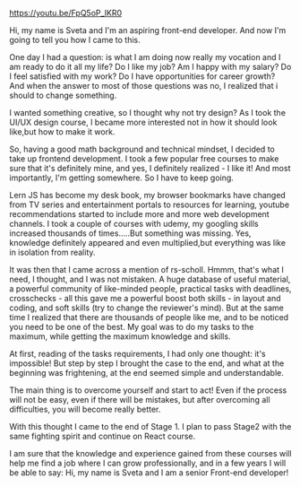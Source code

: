 https://youtu.be/FpQ5oP_lKR0

Hi, my name is Sveta and I'm an aspiring front-end developer.
And now I'm going to tell you how I came to this.

One day I had a question: is what I am doing now really my vocation and I am ready to do it all my life?
Do I like my job? Am I happy with my salary? Do I feel satisfied with my work? Do I have opportunities for career growth?
And when the answer to most of those questions was no, I realized that i should to change something.

I wanted something creative, so I thought why not try design?
As I took the UI/UX design course, I became more interested not in how it should look like,but how to make it work.

So, having a good math background and technical mindset, I decided to take up frontend development.
I took a few popular free courses to make sure that it's definitely mine, and yes, I definitely realized - I like it! And most importantly, I'm getting somewhere. So I have to keep going.

Lern JS has become my desk book, my browser bookmarks have changed from TV series and entertainment portals to resources for learning, youtube recommendations started to include more and more web development channels. I took a couple of courses with udemy, my googling skills increased thousands of times.....But something was missing. Yes, knowledge definitely appeared and even multiplied,but everything was like in isolation from reality.

It was then that I came across a mention of rs-scholl. Hmmm, that's what I need, I thought, and I was not mistaken.
A huge database of useful material, a powerful community of like-minded people, practical tasks with deadlines, crosschecks - all this gave me a powerful boost both skills - in layout and coding, and soft skills (try to change the reviewer's mind).
But at the same time I realized that there are thousands of people like me, and to be noticed you need to be one of the best.
My goal was to do my tasks to the maximum, while getting the maximum knowledge and skills.

At first, reading of the tasks requirements, I had only one thought: it's impossible! But step by step I brought the case to the end, and what at the beginning was frightening, at the end seemed simple and understandable.

The main thing is to overcome yourself and start to act! Even if the process will not be easy, even if there will be mistakes, but after overcoming all difficulties, you will become really better.

With this thought I came to the end of Stage 1. I plan to pass Stage2 with the same fighting spirit and continue on React course.

I am sure that the knowledge and experience gained from these courses will help me find a job where I can grow professionally, and in a few years I will be able to say: Hi, my name is Sveta and I am a senior Front-end developer!
